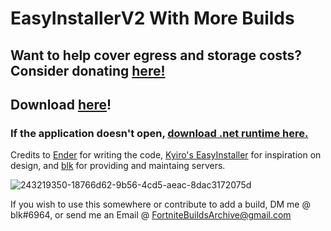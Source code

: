 # EasyInstallerV2 With More Builds

## Want to help cover egress and storage costs? Consider donating [here!](https://paypal.me/blksservers?country.x=US&locale.x=en_US)

## Download [here](https://github.com/simplyblk/EasyInstallerV2/releases)!

### If the application doesn't open, [download .net runtime here.](https://dotnet.microsoft.com/en-us/download/dotnet/thank-you/runtime-6.0.16-windows-x64-installer)

Credits to [Ender](https://github.com/Ender-0001/) for writing the code, [Kyiro's EasyInstaller](https://github.com/Kyiro/Fortnite-ManifestsArchive) for inspiration on design, and [blk](https://github.com/simplyblk) for providing and maintaing servers.  

![243219350-18766d62-9b56-4cd5-aeac-8dac3172075d](https://github.com/simplyblk/EasyInstallerV2/assets/59186634/e21cac92-7936-4713-a876-6b0f0797c972)

If you wish to use this somewhere or contribute to add a build, DM me @ blk#6964, or send me an Email @ FortniteBuildsArchive@gmail.com
